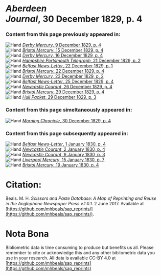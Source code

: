 # *Aberdeen Journal*, 30 December 1829, p. 4  
  
### Content from this page previously appeared in:  
![Hand](http://scissorsandpaste.net/wp-content/uploads/2017/06/smallhandpointer.png) [*Derby Mercury*, 9 December 1829, p. 4](https://mhbeals.github.io/sap_html/Derby-Mercury/Derby-Mercury-9-December-1829-p-4)  
![Hand](http://scissorsandpaste.net/wp-content/uploads/2017/06/smallhandpointer.png) [*Bristol Mercury*, 15 December 1829, p. 4](https://mhbeals.github.io/sap_html/Bristol-Mercury/Bristol-Mercury-15-December-1829-p-4)  
![Hand](http://scissorsandpaste.net/wp-content/uploads/2017/06/smallhandpointer.png) [*Derby Mercury*, 16 December 1829, p. 4](https://mhbeals.github.io/sap_html/Derby-Mercury/Derby-Mercury-16-December-1829-p-4)  
![Hand](http://scissorsandpaste.net/wp-content/uploads/2017/06/smallhandpointer.png) [*Hampshire Portsmouth Telegraph*, 21 December 1829, p. 2](https://mhbeals.github.io/sap_html/Hampshire-Portsmouth-Telegraph/Hampshire-Portsmouth-Telegraph-21-December-1829-p-2)  
![Hand](http://scissorsandpaste.net/wp-content/uploads/2017/06/smallhandpointer.png) [*Belfast News-Letter*, 22 December 1829, p. 1](https://mhbeals.github.io/sap_html/Belfast-News-Letter/Belfast-News-Letter-22-December-1829-p-1)  
![Hand](http://scissorsandpaste.net/wp-content/uploads/2017/06/smallhandpointer.png) [*Bristol Mercury*, 22 December 1829, p. 4](https://mhbeals.github.io/sap_html/Bristol-Mercury/Bristol-Mercury-22-December-1829-p-4)  
![Hand](http://scissorsandpaste.net/wp-content/uploads/2017/06/smallhandpointer.png) [*Derby Mercury*, 23 December 1829, p. 2](https://mhbeals.github.io/sap_html/Derby-Mercury/Derby-Mercury-23-December-1829-p-2)  
![Hand](http://scissorsandpaste.net/wp-content/uploads/2017/06/smallhandpointer.png) [*Belfast News-Letter*, 25 December 1829, p. 4](https://mhbeals.github.io/sap_html/Belfast-News-Letter/Belfast-News-Letter-25-December-1829-p-4)  
![Hand](http://scissorsandpaste.net/wp-content/uploads/2017/06/smallhandpointer.png) [*Newcastle Courant*, 26 December 1829, p. 4](https://mhbeals.github.io/sap_html/Newcastle-Courant/Newcastle-Courant-26-December-1829-p-4)  
![Hand](http://scissorsandpaste.net/wp-content/uploads/2017/06/smallhandpointer.png) [*Bristol Mercury*, 29 December 1829, p. 4](https://mhbeals.github.io/sap_html/Bristol-Mercury/Bristol-Mercury-29-December-1829-p-4)  
![Hand](http://scissorsandpaste.net/wp-content/uploads/2017/06/smallhandpointer.png) [*Hull Packet*, 29 December 1829, p. 3](https://mhbeals.github.io/sap_html/Hull-Packet/Hull-Packet-29-December-1829-p-3)  
  
### Content from this page simeltaneously appeared in:  
![Hand](http://scissorsandpaste.net/wp-content/uploads/2017/06/smallhandpointer.png) [*Morning Chronicle*, 30 December 1829, p. 4](https://mhbeals.github.io/sap_html/Morning-Chronicle/Morning-Chronicle-30-December-1829-p-4)  
  
### Content from this page subsequently appeared in:  
![Hand](http://scissorsandpaste.net/wp-content/uploads/2017/06/smallhandpointer.png) [*Belfast News-Letter*, 1 January 1830, p. 4](https://mhbeals.github.io/sap_html/Belfast-News-Letter/Belfast-News-Letter-1-January-1830-p-4)  
![Hand](http://scissorsandpaste.net/wp-content/uploads/2017/06/smallhandpointer.png) [*Newcastle Courant*, 2 January 1830, p. 4](https://mhbeals.github.io/sap_html/Newcastle-Courant/Newcastle-Courant-2-January-1830-p-4)  
![Hand](http://scissorsandpaste.net/wp-content/uploads/2017/06/smallhandpointer.png) [*Newcastle Courant*, 9 January 1830, p. 3](https://mhbeals.github.io/sap_html/Newcastle-Courant/Newcastle-Courant-9-January-1830-p-3)  
![Hand](http://scissorsandpaste.net/wp-content/uploads/2017/06/smallhandpointer.png) [*Liverpool Mercury*, 15 January 1830, p. 7](https://mhbeals.github.io/sap_html/Liverpool-Mercury/Liverpool-Mercury-15-January-1830-p-7)  
![Hand](http://scissorsandpaste.net/wp-content/uploads/2017/06/smallhandpointer.png) [*Bristol Mercury*, 19 January 1830, p. 4](https://mhbeals.github.io/sap_html/Bristol-Mercury/Bristol-Mercury-19-January-1830-p-4)  


# Citation: 

Beals. M. H. *Scissors and Paste Database: A Map of Reprinting and Reuse in the Anglophone Newspaper Press v.1.0.1.* 2 June 2017. Available at [https://github.com/mhbeals/sap_reprints/](https://github.com/mhbeals/sap_reprints/). 

# Nota Bona

Bibliometric data is time consuming to produce but benefits us all. Please remember to cite or acknowledge this and any other bibliometric data you use in your research. All data is available CC-BY 4.0 at [https://github.com/mhbeals/sap_reprints](https://github.com/mhbeals/sap_reprints)